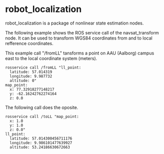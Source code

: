 robot_localization
==================

robot_localization is a package of nonlinear state estimation nodes.

The following example shows the ROS service call of the navsat_transform node. It can be used to transform WGS84 coordinates from and to local refference coordinates.

This example call "/fromLL" tansforms a point on AAU (Aalborg) campus east to the local coordinate system (meters).

``` 
rosservice call /fromLL "ll_point:
  latitude: 57.014319
  longitude: 9.987732
  altitude: 0" 
map_point: 
  x: 77.32918277148217
  y: -62.16242762274164
  z: 0.0
``` 

The following call does the oposite.

``` 
rosservice call /toLL "map_point:
  x: 1.0
  y: 1.0
  z: 0.0" 
ll_point: 
  latitude: 57.014300456711176
  longitude: 9.986101477639927
  altitude: 53.24186630672663
``` 
